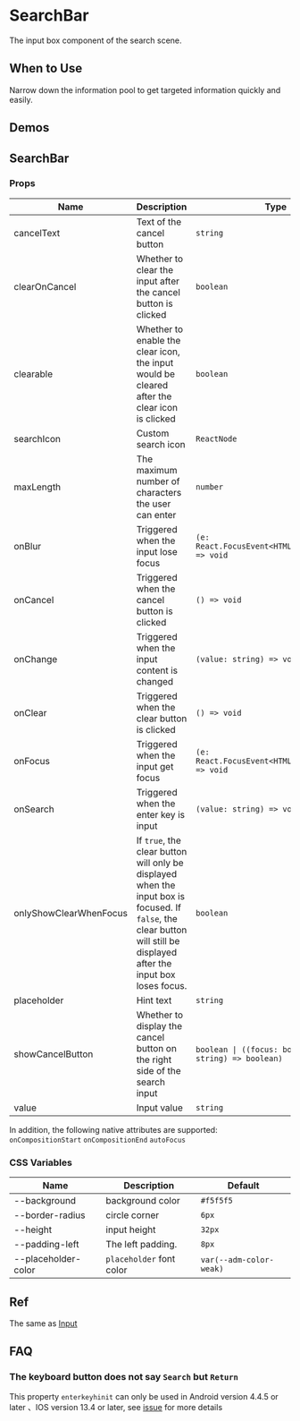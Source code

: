 # SearchBar

The input box component of the search scene.

## When to Use

Narrow down the information pool to get targeted information quickly and easily.

## Demos

<code src="./demos/demo1.tsx"></code>

<code src="./demos/demo2.tsx"></code>

## SearchBar

### Props

| Name                   | Description                                                                                                                                                             | Type                                                      | Default             |
| ---------------------- | ----------------------------------------------------------------------------------------------------------------------------------------------------------------------- | --------------------------------------------------------- | ------------------- |
| cancelText             | Text of the cancel button                                                                                                                                               | `string`                                                  | `'取消'`            |
| clearOnCancel          | Whether to clear the input after the cancel button is clicked                                                                                                           | `boolean`                                                 | `true`              |
| clearable              | Whether to enable the clear icon, the input would be cleared after the clear icon is clicked                                                                            | `boolean`                                                 | `true`              |
| searchIcon             | Custom search icon                                                                                                                                                      | `ReactNode`                                               | `<SearchOutline />` |
| maxLength              | The maximum number of characters the user can enter                                                                                                                     | `number`                                                  | -                   |
| onBlur                 | Triggered when the input lose focus                                                                                                                                     | `(e: React.FocusEvent<HTMLInputElement>) => void`         | -                   |
| onCancel               | Triggered when the cancel button is clicked                                                                                                                             | `() => void`                                              | -                   |
| onChange               | Triggered when the input content is changed                                                                                                                             | `(value: string) => void`                                 | -                   |
| onClear                | Triggered when the clear button is clicked                                                                                                                              | `() => void`                                              | -                   |
| onFocus                | Triggered when the input get focus                                                                                                                                      | `(e: React.FocusEvent<HTMLInputElement>) => void`         | -                   |
| onSearch               | Triggered when the enter key is input                                                                                                                                   | `(value: string) => void`                                 | -                   |
| onlyShowClearWhenFocus | If `true`, the clear button will only be displayed when the input box is focused. If `false`, the clear button will still be displayed after the input box loses focus. | `boolean`                                                 | `false`             |
| placeholder            | Hint text                                                                                                                                                               | `string`                                                  | -                   |
| showCancelButton       | Whether to display the cancel button on the right side of the search input                                                                                              | `boolean \| ((focus: boolean, value: string) => boolean)` | `false`             |
| value                  | Input value                                                                                                                                                             | `string`                                                  | -                   |

In addition, the following native attributes are supported: `onCompositionStart` `onCompositionEnd` `autoFocus`

### CSS Variables

| Name                | Description              | Default                 |
| ------------------- | ------------------------ | ----------------------- |
| --background        | background color         | `#f5f5f5`               |
| --border-radius     | circle corner            | `6px`                   |
| --height            | input height             | `32px`                  |
| --padding-left      | The left padding.        | `8px`                   |
| --placeholder-color | `placeholder` font color | `var(--adm-color-weak)` |

## Ref

The same as [Input](/components/input)

## FAQ

### The keyboard button does not say `Search` but `Return`

This property `enterkeyhinit` can only be used in Android version 4.4.5 or later 、IOS version 13.4 or later, see [issue](https://github.com/ant-design/ant-design-mobile/issues/5545) for more details
